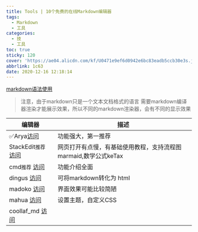 ```yaml
---
title: Tools | 10个免费的在线Markdown编辑器
tags:
  - Markdown
  - 工具
categories:
  - 技
  - 工具
toc: true
sticky: 120
cover: 'https://ae04.alicdn.com/kf/U0471e9ef6d0942e6bc83eadb5ccb30e3s.jpg'
abbrlink: 1c63
date: 2020-12-16 12:18:14
---
```





[markdown语法使用](http://www.imooc.com/wiki/markdownlesson/markdowntodolist.html)

>注意，由于markdown只是一个文本文档格式的语言
需要markdown编译器渲染才能展示效果，所以不同的markdown渲染器，会有不同的显示效果

编辑器 | 描述
---- | ----
✅Arya[访问](https://markdown.lovejade.cn/?utm_sourece=markdown.lovejade.cn&pid=main-title)| 功能强大，第一推荐
StackEdit`推荐` [访问](https://stackedit.io/app#) | 网页打开有点慢，有基础使用教程，支持流程图marmaid,数学公式keTax
cmd`推荐` [访问](https://www.zybuluo.com/mdeditor) | 功能介绍全面
dingus [访问](https://daringfireball.net/projects/markdown/dingus) | 可将markdown转化为 html
madoko [访问](https://www.madoko.net/editor.html) | 界面效果可能比较简陋
mahua [访问](https://mahua.jser.me/)  | 设置主题，自定义CSS
coollaf_md [访问](http://coolaf.com/tool/md)  |



